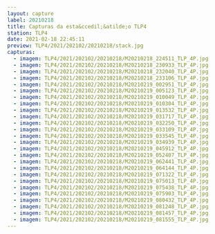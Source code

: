 ```yaml
---
layout: capture
label: 20210218
title: Capturas da esta&ccedil;&atilde;o TLP4
station: TLP4
date: 2021-02-18 22:45:11
preview: TLP4/2021/202102/20210218/stack.jpg
capturas:
  - imagem: TLP4/2021/202102/20210218/M20210218_224511_TLP_4P.jpg
  - imagem: TLP4/2021/202102/20210218/M20210218_230933_TLP_4P.jpg
  - imagem: TLP4/2021/202102/20210218/M20210218_232040_TLP_4P.jpg
  - imagem: TLP4/2021/202102/20210218/M20210218_233106_TLP_4P.jpg
  - imagem: TLP4/2021/202102/20210218/M20210219_002951_TLP_4P.jpg
  - imagem: TLP4/2021/202102/20210218/M20210219_005123_TLP_4P.jpg
  - imagem: TLP4/2021/202102/20210218/M20210219_010049_TLP_4P.jpg
  - imagem: TLP4/2021/202102/20210218/M20210219_010304_TLP_4P.jpg
  - imagem: TLP4/2021/202102/20210218/M20210219_013532_TLP_4P.jpg
  - imagem: TLP4/2021/202102/20210218/M20210219_031717_TLP_4P.jpg
  - imagem: TLP4/2021/202102/20210218/M20210219_032250_TLP_4P.jpg
  - imagem: TLP4/2021/202102/20210218/M20210219_033109_TLP_4P.jpg
  - imagem: TLP4/2021/202102/20210218/M20210219_033545_TLP_4P.jpg
  - imagem: TLP4/2021/202102/20210218/M20210219_034939_TLP_4P.jpg
  - imagem: TLP4/2021/202102/20210218/M20210219_045912_TLP_4P.jpg
  - imagem: TLP4/2021/202102/20210218/M20210219_052407_TLP_4P.jpg
  - imagem: TLP4/2021/202102/20210218/M20210219_062441_TLP_4P.jpg
  - imagem: TLP4/2021/202102/20210218/M20210219_064144_TLP_4P.jpg
  - imagem: TLP4/2021/202102/20210218/M20210219_071322_TLP_4P.jpg
  - imagem: TLP4/2021/202102/20210218/M20210219_075013_TLP_4P.jpg
  - imagem: TLP4/2021/202102/20210218/M20210219_075438_TLP_4P.jpg
  - imagem: TLP4/2021/202102/20210218/M20210219_075903_TLP_4P.jpg
  - imagem: TLP4/2021/202102/20210218/M20210219_080432_TLP_4P.jpg
  - imagem: TLP4/2021/202102/20210218/M20210219_081248_TLP_4P.jpg
  - imagem: TLP4/2021/202102/20210218/M20210219_081457_TLP_4P.jpg
  - imagem: TLP4/2021/202102/20210218/M20210219_081555_TLP_4P.jpg
---
```


